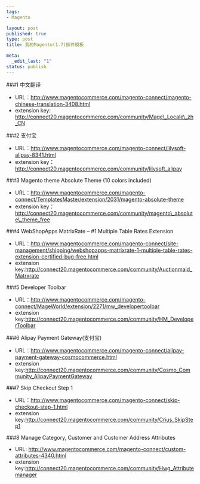 ```yaml
--- 
tags: 
- Magento

layout: post
published: true
type: post
title: 我的Magento(1.7)插件模板

meta: 
  _edit_last: "1"
status: publish
---
```

###1 中文翻译

*   URL：http://www.magentocommerce.com/magento-connect/magento-chinese-translation-3408.html
*   extension key: http://connect20.magentocommerce.com/community/Mage\_Locale\_zh_CN

<!--more-->

###2 支付宝

*   URL：http://www.magentocommerce.com/magento-connect/lilysoft-alipay-8341.html
*   extension key：http://connect20.magentocommerce.com/community/lilysoft_alipay

###3 Magento theme Absolute Theme (10 colors included)

*   URL：http://www.magentocommerce.com/magento-connect/TemplatesMaster/extension/2031/magento-absolute-theme
*   extension key：http://connect20.magentocommerce.com/community/magento\_absolute\_theme_free

###4 WebShopApps MatrixRate – #1 Multiple Table Rates Extension

*   URL：http://www.magentocommerce.com/magento-connect/site-management/shipping/webshopapps-matrixrate-1-multiple-table-rates-extension-certified-bug-free.html
*   extension key:http://connect20.magentocommerce.com/community/Auctionmaid_Matrxrate

###5 Developer Toolbar

*   URL：http://www.magentocommerce.com/magento-connect/MageWorld/extension/2271/mw_developertoolbar
*   extension key:http://connect20.magentocommerce.com/community/HM_DeveloperToolbar

###6 Alipay Payment Gateway(支付宝) 

*   URL：http://www.magentocommerce.com/magento-connect/alipay-payment-gateway-cosmocommerce.html
*   extension key:http://connect20.magentocommerce.com/community/Cosmo_Community_AlipayPaymentGateway
 
###7 Skip Checkout Step 1 

*   URL：http://www.magentocommerce.com/magento-connect/skip-checkout-step-1.html
*   extension key:http://connect20.magentocommerce.com/community/Crius_SkipStep1

###8 Manage Category, Customer and Customer Address Attributes

*   URL: http://www.magentocommerce.com/magento-connect/custom-attributes-4340.html
*   extension key:http://connect20.magentocommerce.com/community/Hwg_Attributemanager